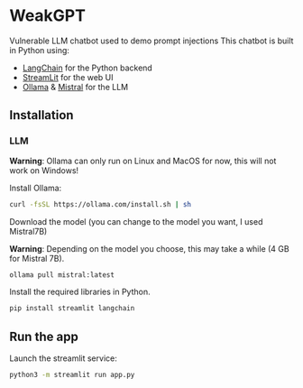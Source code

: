 # WeakGPT

Vulnerable LLM chatbot  used to demo prompt injections
This chatbot is built in Python using:
- [LangChain](https://www.langchain.com/) for the Python backend
- [StreamLit](https://streamlit.io/) for the web UI
- [Ollama](https://ollama.com/) & [Mistral](https://mistral.ai/) for the LLM

## Installation

### LLM

**Warning**: Ollama can only run on Linux and MacOS for now, this will not work on Windows!

Install Ollama:

```bash
curl -fsSL https://ollama.com/install.sh | sh
```

Download the model (you can change to the model you want, I used Mistral7B)

**Warning**: Depending on the model you choose, this may take a while (4 GB for Mistral 7B).
```bash
ollama pull mistral:latest
```

Install the required libraries in Python.

```bash
pip install streamlit langchain 
```

## Run the app

Launch the streamlit service:

```bash
python3 -m streamlit run app.py
```


